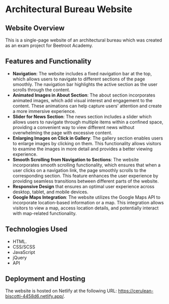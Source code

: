 # Architectural Bureau Website

## Website Overview
This is a single-page website of an architectural bureau which was created as an exam project for Beetroot Academy.

## Features and Functionality
* **Navigation**: The website includes a fixed navigation bar at the top, which allows users to navigate to different sections of the page smoothly. The navigation bar highlights the active section as the user scrolls through the content.
* **Animated Images in About Section**: The about section incorporates animated images, which add visual interest and engagement to the content. These animations can help capture users' attention and create a more immersive experience.
* **Slider for News Section**: The news section includes a slider which allows users to navigate through multiple items within a confined space, providing a convenient way to view different news without overwhelming the page with excessive content.
* **Enlarging Images on Click in Gallery**: The gallery section enables users to enlarge images by clicking on them. This functionality allows visitors to examine the images in more detail and provides a better viewing experience.
* **Smooth Scrolling from Navigation to Sections**: The website incorporates smooth scrolling functionality, which ensures that when a user clicks on a navigation link, the page smoothly scrolls to the corresponding section. This feature enhances the user experience by providing seamless transitions between different parts of the website.
* **Responsive Design** that ensures an optimal user experience across desktop, tablet, and mobile devices.
* **Google Maps Integration**: The website utilizes the Google Maps API to incorporate location-based information or a map. This integration allows visitors to view a map, access location details, and potentially interact with map-related functionality.

## Technologies Used
* HTML.
* CSS/SCSS
* JavaScript
* jQuery
* API

## Deployment and Hosting
The website is hosted on Netlify at the following URL: https://cerulean-biscotti-4458d6.netlify.app/. 
